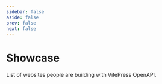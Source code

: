 ```yaml
---
sidebar: false
aside: false
prev: false
next: false
---
```


<script setup>
import ShowcaseList from '../.vitepress/theme/components/showcase/ShowcaseList.vue'
</script>

# Showcase

List of websites people are building with VitePress OpenAPI.

<ShowcaseList />
